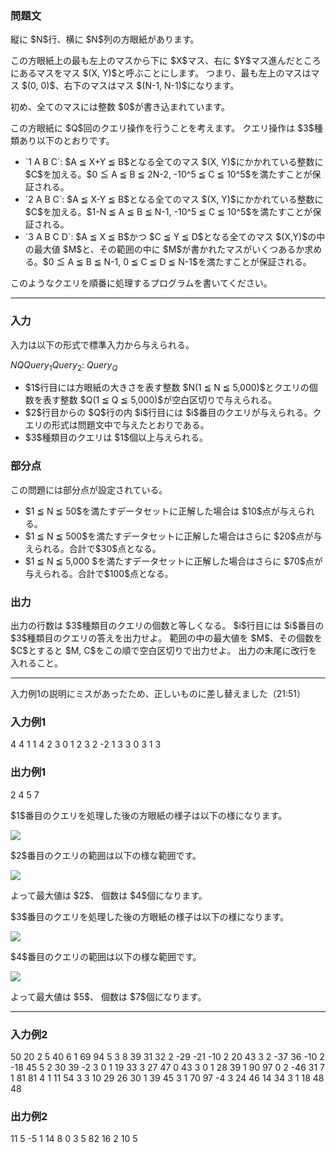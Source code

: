 
<div>

<div>

<div>

<section>

### **問題文**

<p>
縦に $N$行、横に $N$列の方眼紙があります。
</p>

<p>
この方眼紙上の最も左上のマスから下に $X$マス、右に $Y$マス進んだところにあるマスをマス $(X, Y)$と呼ぶことにします。
つまり、最も左上のマスはマス $(0, 0)$、右下のマスはマス $(N-1, N-1)$になります。
</p>

<p>
初め、全てのマスには整数 $0$が書き込まれています。
</p>

<p>
この方眼紙に $Q$回のクエリ操作を行うことを考えます。 クエリ操作は $3$種類あり以下のとおりです。
</p>

<ul>

<li>
`1 A B C`:  $A ≦ X+Y ≦ B$となる全てのマス $(X, Y)$にかかれている整数に $C$を加える。$0 ≦ A ≦ B ≦ 2N-2, -10^5 ≦ C ≦ 10^5$を満たすことが保証される。
</li>

<li>
`2 A B C`:  $A ≦ X-Y ≦ B$となる全てのマス $(X, Y)$にかかれている整数に $C$を加える。$1-N ≦ A ≦ B ≦ N-1, -10^5 ≦ C ≦ 10^5$を満たすことが保証される。
</li>

<li>
`3 A B C D`: $A ≦ X ≦ B$かつ $C ≦ Y ≦ D$となる全てのマス $(X,Y)$の中の最大値 $M$と、その範囲の中に $M$が書かれたマスがいくつあるか求める。$0 ≦ A ≦ B ≦ N-1, 0 ≦ C ≦ D ≦ N-1$を満たすことが保証される。
</li>

</ul>

<p>
このようなクエリを順番に処理するプログラムを書いてください。
</p>

</section>

</div>

---

<div>

<div>

<section>

### **入力**

<p>
入力は以下の形式で標準入力から与えられる。
</p>

<div>

$N$$Q$$Query_1$$Query_2$:
$Query_Q$
</div>

<ul>

<li>
$1$行目には方眼紙の大きさを表す整数 $N(1 ≦ N ≦ 5,000)$とクエリの個数を表す整数 $Q(1 ≦ Q ≦ 5,000)$が空白区切りで与えられる。
</li>

<li>
$2$行目からの $Q$行の内 $i$行目には $i$番目のクエリが与えられる。クエリの形式は問題文中で与えたとおりである。
</li>

<li>
$3$種類目のクエリは $1$個以上与えられる。
</li>

</ul>

</section>

</div>

<div>

<section>

### **部分点**

<p>
この問題には部分点が設定されている。
</p>

<ul>

<li>
$1 ≦ N ≦ 50$を満たすデータセットに正解した場合は $10$点が与えられる。
</li>

<li>
$1 ≦ N ≦ 500$を満たすデータセットに正解した場合はさらに $20$点が与えられる。合計で$30$点となる。
</li>

<li>
$1 ≦ N ≦ 5,000 $を満たすデータセットに正解した場合はさらに $70$点が与えられる。合計で$100$点となる。
</li>

</ul>

</section>

</div>

<div>

<section>

### **出力**

<p>
出力の行数は $3$種類目のクエリの個数と等しくなる。
$i$行目には $i$番目の $3$種類目のクエリの答えを出力せよ。
範囲の中の最大値を $M$、その個数を $C$とすると $M, C$をこの順で空白区切りで出力せよ。
出力の末尾に改行を入れること。
</p>

</section>

</div>

</div>

---

<p>
入力例1の説明にミスがあったため、正しいものに差し替えました（21:51）
    
</p>

<div>

<section>

### **入力例1**

<div>

4 4
1 1 4 2
3 0 1 2 3
2 -2 1 3
3 0 3 1 3

</div>

</section>

</div>

<div>

<section>

### **出力例1**

<div>

2 4
5 7

</div>

<p>
$1$番目のクエリを処理した後の方眼紙の様子は以下の様になります。
</p>

<img src="https://arc047.contest.atcoder.jp/img/arc/047/fajeojasopef/D-1.png">

</img>

<p>
$2$番目のクエリの範囲は以下の様な範囲です。
</p>

<img src="https://arc047.contest.atcoder.jp/img/arc/047/fajeojasopef/D-2.png">

</img>

<p>
よって最大値は $2$、 個数は $4$個になります。
</p>

<p>
$3$番目のクエリを処理した後の方眼紙の様子は以下の様になります。
</p>

<img src="https://arc047.contest.atcoder.jp/img/arc/047/fajeojasopef/D-3.png">

</img>

<p>
$4$番目のクエリの範囲は以下の様な範囲です。
</p>

<img src="https://arc047.contest.atcoder.jp/img/arc/047/fajeojasopef/D-4.png">

</img>

<p>
よって最大値は $5$、 個数は $7$個になります。
</p>

</section>

</div>

---

<div>

<section>

### **入力例2**

<div>

50 20
2 5 40 6
1 69 94 5
3 8 39 31 32
2 -29 -21 -10
2 20 43 3
2 -37 36 -10
2 -18 45 5
2 30 39 -2
3 0 1 19 33
3 27 47 0 43
3 0 1 28 39
1 90 97 0
2 -46 31 7
1 81 81 4
1 11 54 3
3 10 29 26 30
1 39 45 3
1 70 97 -4
3 24 46 14 34
3 1 18 48 48

</div>

</section>

</div>

<div>

<section>

### **出力例2**

<div>

11 5
-5 1
14 8
0 3
5 82
16 2
10 5

</div>

</section>

</div>

</div>

</div>
